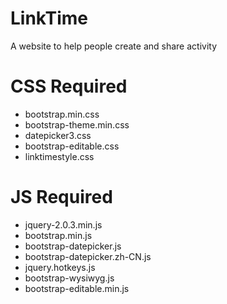 # LinkTime
A website to help people create and share activity

# CSS Required
* bootstrap.min.css
* bootstrap-theme.min.css
* datepicker3.css
* bootstrap-editable.css
* linktimestyle.css

# JS Required
* jquery-2.0.3.min.js
* bootstrap.min.js
* bootstrap-datepicker.js
* bootstrap-datepicker.zh-CN.js
* jquery.hotkeys.js
* bootstrap-wysiwyg.js
* bootstrap-editable.min.js